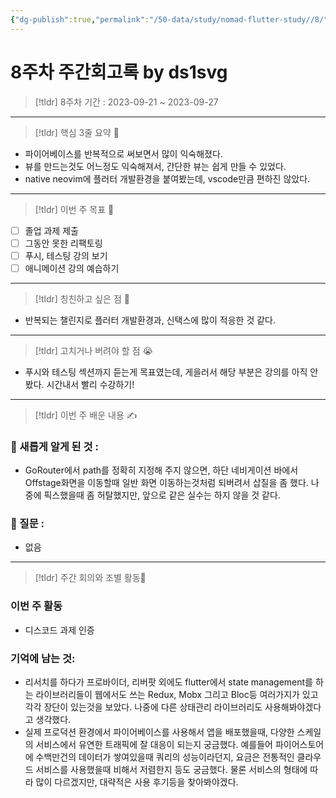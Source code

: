 ```yaml
---
{"dg-publish":true,"permalink":"/50-data/study/nomad-flutter-study//8/"}
---
```


# 8주차 주간회고록 by ds1svg

> [!tldr] 8주차
> 기간 : 2023-09-21 ~ 2023-09-27

---

> [!tldr]  핵심 3줄 요약 💖
- 파이어베이스를 반복적으로 써보면서 많이 익숙해졌다.
- 뷰를 만드는것도 어느정도 익숙해져서, 간단한 뷰는 쉽게 만들 수 있었다.
- native neovim에 플러터 개발환경을 붙여봤는데, vscode만큼 편하진 않았다.

---

> [!tldr]  이번 주 목표 🎯
- [ ] 졸업 과제 제출
- [ ] 그동안 못한 리팩토링
- [ ] 푸시, 테스팅 강의 보기
- [ ] 애니메이션 강의 예습하기

---

> [!tldr] 칭친하고 싶은 점 👏
- 반복되는 챌린지로 플러터 개발환경과, 신택스에 많이 적응한 것 같다.

---

> [!tldr] 고치거나 버려야 할 점 😭
- 푸시와 테스팅 섹션까지 듣는게 목표였는데, 게을러서 해당 부분은 강의를 아직 안봤다. 시간내서 빨리 수강하기!

---

> [!tldr]  이번 주 배운 내용 ✍️

### 🤩 새롭게 알게 된 것 :
- GoRouter에서 path를 정확히 지정해 주지 않으면, 하단 네비게이션 바에서 Offstage화면을 이동할때 일반 화면 이동하는것처럼 되버려서 삽질을 좀 했다. 나중에 픽스했을때 좀 허탈했지만, 앞으로 같은 실수는 하지 않을 것 같다.
### 🤔 질문 :
- 없음
---

> [!tldr] 주간 회의와 조별 활동💖

### 이번 주 활동
- 디스코드 과제 인증

### 기억에 남는 것:
- 리서치를 하다가 프로바이더, 리버팟 외에도 flutter에서 state management를 하는 라이브러리들이 웹에서도 쓰는 Redux, Mobx 그리고 Bloc등 여러가지가 있고 각각 장단이 있는것을 보았다. 나중에 다른 상태관리 라이브러리도 사용해봐야겠다고 생각했다.
- 실제 프로덕션 환경에서 파이어베이스를 사용해서 앱을 배포했을때, 다양한 스케일의 서비스에서 유연한 트래픽에 잘 대응이 되는지 궁금했다. 예를들어 파이어스토어에 수백만건의 데이터가 쌓여있을때 쿼리의 성능이라던지, 요금은 전통적인 클라우드 서비스를 사용했을때 비해서 저렴한지 등도 궁금했다. 물론 서비스의 형태에 따라 많이 다르겠지만, 대략적은 사용 후기등을 찾아봐야겠다. 
